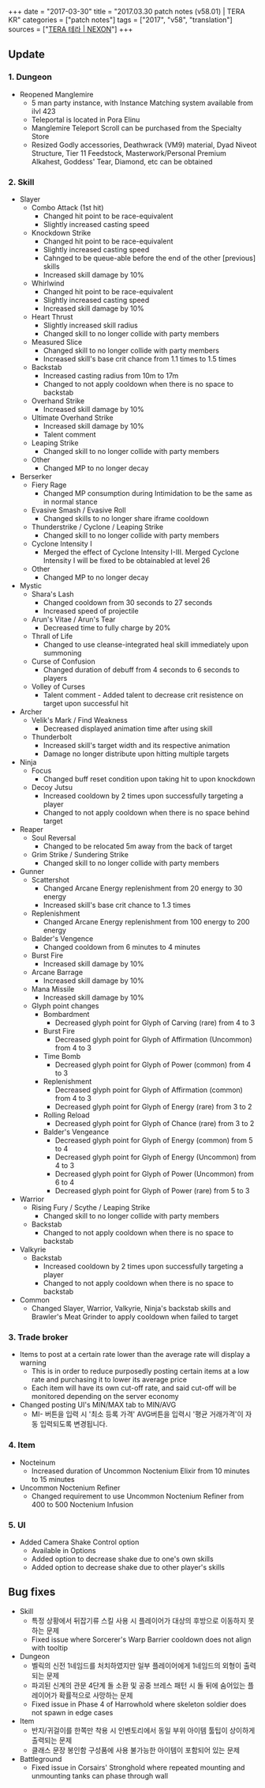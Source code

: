 +++
date = "2017-03-30"
title = "2017.03.30 patch notes (v58.01) | TERA KR"
categories = ["patch notes"]
tags = ["2017", "v58", "translation"]
sources = ["[TERA 테라 | NEXON](http://tera.nexon.com/news/update/view.aspx?n4articlesn=271)"]
+++

## Update

### **1.** Dungeon
- Reopened Manglemire
  - 5 man party instance, with Instance Matching system available from ilvl 423
  - Teleportal is located in Pora Elinu
  - Manglemire Teleport Scroll can be purchased from the Specialty Store
  - Resized Godly accessories, Deathwrack (VM9) material, Dyad Niveot Structure, Tier 11 Feedstock, Masterwork/Personal Premium Alkahest, Goddess' Tear, Diamond, etc can be obtained

### **2.** Skill
- Slayer
  - Combo Attack (1st hit)
    - Changed hit point to be race-equivalent
    - Slightly increased casting speed
  - Knockdown Strike
    - Changed hit point to be race-equivalent
    - Slightly increased casting speed
    - Cahnged to be queue-able before the end of the other [previous] skills
    - Increased skill damage by 10%
  - Whirlwind
    - Changed hit point to be race-equivalent
    - Slightly increased casting speed
    - Increased skill damage by 10%
  - Heart Thrust
    - Slightly increased skill radius
    - Changed skill to no longer collide with party members
  - Measured Slice
    - Changed skill to no longer collide with party members
    - Increased skill's base crit chance from 1.1 times to 1.5 times
  - Backstab
    - Increased casting radius from 10m to 17m
    - Changed to not apply cooldown when there is no space to backstab
  - Overhand Strike
    - Increased skill damage by 10%
  - Ultimate Overhand Strike
    - Increased skill damage by 10%
    - Talent comment
  - Leaping Strike
    - Changed skill to no longer collide with party members
  - Other
    - Changed MP to no longer decay
- Berserker
  - Fiery Rage
    - Changed MP consumption during Intimidation to be the same as in normal stance
  - Evasive Smash / Evasive Roll
    - Changed skills to no longer share iframe cooldown
  - Thunderstrike / Cyclone / Leaping Strike
    - Changed skill to no longer collide with party members
  - Cyclone Intensity I
    - Merged the effect of Cyclone Intensity I-III. Merged Cyclone Intensity I will be fixed to be obtainabled at level 26
  - Other
    - Changed MP to no longer decay
- Mystic
  - Shara's Lash
    - Changed cooldown from 30 seconds to 27 seconds
    - Increased speed of projectile
  - Arun's Vitae / Arun's Tear
    - Decreased time to fully charge by 20%
  - Thrall of Life
    - Changed to use cleanse-integrated heal skill immediately upon summoning
  - Curse of Confusion
    - Changed duration of debuff from 4 seconds to 6 seconds to players
  - Volley of Curses
    - Talent comment - Added talent to decrease crit resistence on target upon successful hit
- Archer
  - Velik's Mark / Find Weakness
    - Decreased displayed animation time after using skill
  - Thunderbolt
    - Increased skill's target width and its respective animation
    - Damage no longer distribute upon hitting multiple targets
- Ninja
  - Focus
    - Changed buff reset condition upon taking hit to upon knockdown
  - Decoy Jutsu
    - Increased cooldown by 2 times upon successfully targeting a player
    - Changed to not apply cooldown when there is no space behind target
- Reaper
  - Soul Reversal
    - Changed to be relocated 5m away from the back of target
  - Grim Strike / Sundering Strike
    - Changed skill to no longer collide with party members
- Gunner
  - Scattershot
    - Changed Arcane Energy replenishment from 20 energy to 30 energy
    - Increased skill's base crit chance to 1.3 times
  - Replenishment
    - Changed Arcane Energy replenishment from 100 energy to 200 energy
  - Balder's Vengence
    - Changed cooldown from 6 minutes to 4 minutes
  - Burst Fire
    - Increased skill damage by 10%
  - Arcane Barrage
    - Increased skill damage by 10%
  - Mana Missile
    - Increased skill damage by 10%
  - Glyph point changes
    - Bombardment
      - Decreased glyph point for Glyph of Carving (rare) from 4 to 3
    - Burst Fire
      - Decreased glyph point for Glyph of Affirmation (Uncommon) from 4 to 3
    - Time Bomb
      - Decreased glyph point for Glyph of Power (common) from 4 to 3
    - Replenishment
      - Decreased glyph point for Glyph of Affirmation (common) from 4 to 3
      - Decreased glyph point for Glyph of Energy (rare) from 3 to 2
    - Rolling Reload
      - Decreased glyph point for Glyph of Chance (rare) from 3 to 2
    - Balder's Vengeance
      - Decreased glyph point for Glyph of Energy (common) from 5 to 4
      - Decreased glyph point for Glyph of Energy (Uncommon) from 4 to 3
      - Decreased glyph point for Glyph of Power (Uncommon) from 6 to 4
      - Decreased glyph point for Glyph of Power (rare) from 5 to 3
- Warrior
  - Rising Fury / Scythe / Leaping Strike
    - Changed skill to no longer collide with party members
  - Backstab
    - Changed to not apply cooldown when there is no space to backstab
- Valkyrie
  - Backstab
    - Increased cooldown by 2 times upon successfully targeting a player
    - Changed to not apply cooldown when there is no space to backstab
- Common
  - Changed Slayer, Warrior, Valkyrie, Ninja's backstab skills and Brawler's Meat Grinder to apply cooldown when failed to target

### **3.** Trade broker
- Items to post at a certain rate lower than the average rate will display a warning
  - This is in order to reduce purposedly posting certain items at a low rate and purchasing it to lower its average price
  - Each item will have its own cut-off rate, and said cut-off will be monitored depending on the server economy
- Changed posting UI's MIN/MAX tab to MIN/AVG
  - MI- 버튼을 입력 시 '최소 등록 가격' AVG버튼을 입력시 '평균 거래가격'이 자동 입력되도록 변경됩니다.

### **4.** Item
- Nocteinum
  - Increased duration of Uncommon Noctenium Elixir from 10 minutes to 15 minutes
- Uncommon Noctenium Refiner
  - Changed requirement to use Uncommon Noctenium Refiner from 400 to 500 Noctenium Infusion

### **5.** UI
- Added Camera Shake Control option
  - Available in Options
  - Added option to decrease shake due to one's own skills
  - Added option to decrease shake due to other player's skills

## Bug fixes

- Skill
  - 특정 상황에서 뒤잡기류 스킬 사용 시 플레이어가 대상의 후방으로 이동하지 못하는 문제
  - Fixed issue where Sorcerer's Warp Barrier cooldown does not align with tooltip
- Dungeon
  - 벨릭의 신전 1네임드를 처치하였지만 일부 플레이어에게 1네임드의 외형이 출력되는 문제
  - 파괴된 신계의 관문 4단계 돌 소환 및 공중 브레스 패턴 시 돌 뒤에 숨어있는 플레이어가 확률적으로 사망하는 문제
  - Fixed issue in Phase 4 of Harrowhold where skeleton soldier does not spawn in edge cases
- Item
  - 반지/귀걸이를 한쪽만 착용 시 인벤토리에서 동일 부위 아이템 툴팁이 상이하게 출력되는 문제
  - 클래스 문장 봉인함 구성품에 사용 불가능한 아이템이 포함되어 있는 문제
- Battleground
  - Fixed issue in Corsairs' Stronghold where repeated mounting and unmounting tanks can phase through wall
